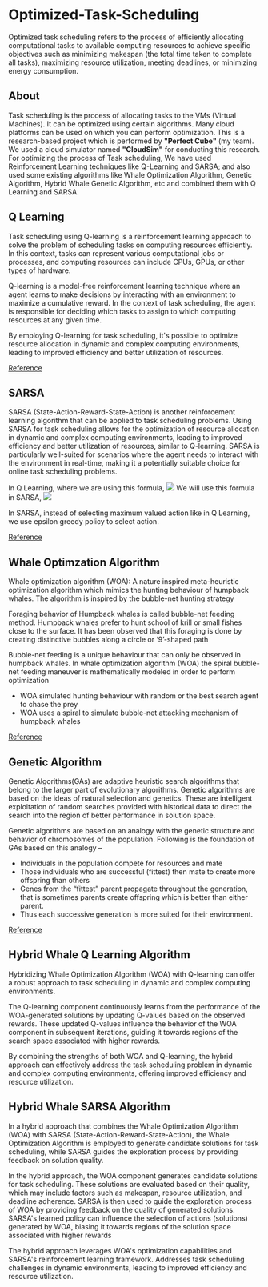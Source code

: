 # Optimized-Task-Scheduling
Optimized task scheduling refers to the process of efficiently allocating computational tasks to available computing resources to achieve specific objectives such as minimizing makespan (the total time taken to complete all tasks), maximizing resource utilization, meeting deadlines, or minimizing energy consumption. 

## About
Task scheduling is the process of allocating tasks to the VMs (Virtual Machines). It can be optimized using certain algorithms. Many cloud platforms can be used on which you can perform optimization. This is a research-based project which is performed by __"Perfect Cube"__ (my team). We used a cloud simulator named __"CloudSim"__ for conducting this research. For optimizing the process of Task scheduling, We have used Reinforcement Learning techniques like Q-Learning and SARSA;  and also used some existing algorithms like Whale Optimization Algorithm, Genetic Algorithm, Hybrid Whale Genetic Algorithm, etc and combined them with Q Learning and SARSA.

## Q Learning
Task scheduling using Q-learning is a reinforcement learning approach to solve the problem of scheduling tasks on computing resources efficiently. In this context, tasks can represent various computational jobs or processes, and computing resources can include CPUs, GPUs, or other types of hardware.

Q-learning is a model-free reinforcement learning technique where an agent learns to make decisions by interacting with an environment to maximize a cumulative reward. In the context of task scheduling, the agent is responsible for deciding which tasks to assign to which computing resources at any given time.

By employing Q-learning for task scheduling, it's possible to optimize resource allocation in dynamic and complex computing environments, leading to improved efficiency and better utilization of resources.

[Reference](https://www.techtarget.com/searchenterpriseai/definition/Q-learning#:~:text=Q%2Dlearning%20is%20a%20machine,way%20animals%20or%20children%20learn.)

## SARSA
SARSA (State-Action-Reward-State-Action) is another reinforcement learning algorithm that can be applied to task scheduling problems. Using SARSA for task scheduling allows for the optimization of resource allocation in dynamic and complex computing environments, leading to improved efficiency and better utilization of resources, similar to Q-learning. SARSA is particularly well-suited for scenarios where the agent needs to interact with the environment in real-time, making it a potentially suitable choice for online task scheduling problems.

In Q Learning, where we are using this formula,
![](https://miro.medium.com/v2/resize:fit:1043/1*vTMQI14ls9lWzRXzJGi4sg.jpeg)
We will use this formula in SARSA, 
![](https://miro.medium.com/v2/resize:fit:1400/1*cXlwV7vlOhQUZiATkmln3A.png)

In SARSA, instead of selecting maximum valued action like in Q Learning, we use epsilon greedy policy to select action.

[Reference](https://www.geeksforgeeks.org/sarsa-reinforcement-learning/)

## Whale Optimzation Algorithm
Whale optimization algorithm (WOA): A nature inspired meta-heuristic optimization algorithm which mimics the hunting behaviour of humpback whales. The algorithm is inspired by the bubble-net hunting strategy  

Foraging behavior of Humpback whales is called bubble-net feeding method. Humpback whales prefer to hunt school of krill or small fishes close to the surface. It has been observed that this foraging is done by creating distinctive bubbles along a circle or ‘9’-shaped path 

Bubble-net feeding is a unique behaviour that can only be observed in humpback whales. In whale optimization algorithm (WOA) the spiral bubble-net feeding maneuver is mathematically modeled in order to perform optimization

* WOA simulated hunting behaviour with random or the best search agent to chase the prey
* WOA uses a spiral to simulate bubble-net attacking mechanism of humpback whales

[Reference](https://www.geeksforgeeks.org/whale-optimization-algorithm-woa/)

## Genetic Algorithm
Genetic Algorithms(GAs) are adaptive heuristic search algorithms that belong to the larger part of evolutionary algorithms. Genetic algorithms are based on the ideas of natural selection and genetics. These are intelligent exploitation of random searches provided with historical data to direct the search into the region of better performance in solution space.

Genetic algorithms are based on an analogy with the genetic structure and behavior of chromosomes of the population. Following is the foundation of GAs based on this analogy –  

* Individuals in the population compete for resources and mate
* Those individuals who are successful (fittest) then mate to create more offspring than others
* Genes from the “fittest” parent propagate throughout the generation, that is sometimes parents create offspring which is better than either parent.
* Thus each successive generation is more suited for their environment.

[Reference](https://www.geeksforgeeks.org/genetic-algorithms/)

## Hybrid Whale Q Learning Algorithm
Hybridizing Whale Optimization Algorithm (WOA) with Q-learning can offer a robust approach to task scheduling in dynamic and complex computing environments. 

The Q-learning component continuously learns from the performance of the WOA-generated solutions by updating Q-values based on the observed rewards.
These updated Q-values influence the behavior of the WOA component in subsequent iterations, guiding it towards regions of the search space associated with higher rewards.

By combining the strengths of both WOA and Q-learning, the hybrid approach can effectively address the task scheduling problem in dynamic and complex computing environments, offering improved efficiency and resource utilization.

## Hybrid Whale SARSA Algorithm
In a hybrid approach that combines the Whale Optimization Algorithm (WOA) with SARSA (State-Action-Reward-State-Action), the Whale Optimization Algorithm is employed to generate candidate solutions for task scheduling, while SARSA guides the exploration process by providing feedback on solution quality. 

In the hybrid approach, the WOA component generates candidate solutions for task scheduling.
These solutions are evaluated based on their quality, which may include factors such as makespan, resource utilization, and deadline adherence.
SARSA is then used to guide the exploration process of WOA by providing feedback on the quality of generated solutions.
SARSA's learned policy can influence the selection of actions (solutions) generated by WOA, biasing it towards regions of the solution space associated with higher rewards

The hybrid approach leverages WOA's optimization capabilities and SARSA's reinforcement learning framework.
Addresses task scheduling challenges in dynamic environments, leading to improved efficiency and resource utilization.
